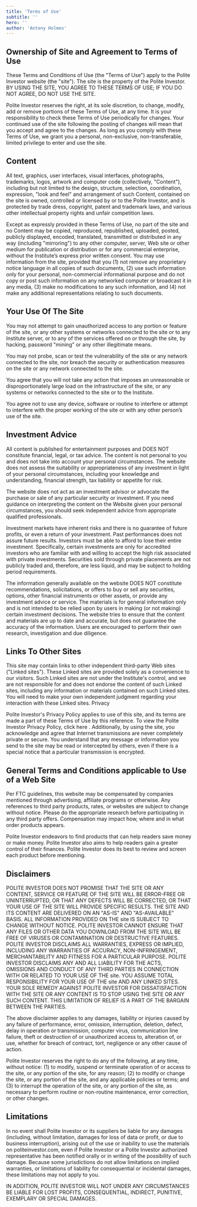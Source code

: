 ```yaml
---
title: 'Terms of Use'
subtitle: ''
hero: ''
author: 'Antony Holmes'
---
```


## Ownership of Site and Agreement to Terms of Use

These Terms and Conditions of Use (the "Terms of Use") apply to the Polite Investor website (the "site"). The site is the property of the Polite Investor. BY USING THE SITE, YOU AGREE TO THESE TERMS OF USE; IF YOU DO NOT AGREE, DO NOT USE THE SITE.

Polite Investor reserves the right, at its sole discretion, to change, modify, add or remove portions of these Terms of Use, at any time. It is your responsibility to check these Terms of Use periodically for changes. Your continued use of the site following the posting of changes will mean that you accept and agree to the changes. As long as you comply with these Terms of Use, we grant you a personal, non-exclusive, non-transferable, limited privilege to enter and use the site.

## Content

All text, graphics, user interfaces, visual interfaces, photographs, trademarks, logos, artwork and computer code (collectively, "Content"), including but not limited to the design, structure, selection, coordination, expression, "look and feel" and arrangement of such Content, contained on the site is owned, controlled or licensed by or to the Polite Investor, and is protected by trade dress, copyright, patent and trademark laws, and various other intellectual property rights and unfair competition laws.

Except as expressly provided in these Terms of Use, no part of the site and no Content may be copied, reproduced, republished, uploaded, posted, publicly displayed, encoded, translated, transmitted or distributed in any way (including "mirroring") to any other computer, server, Web site or other medium for publication or distribution or for any commercial enterprise, without the Institute’s express prior written consent. You may use information from the site, provided that you (1) not remove any proprietary notice language in all copies of such documents, (2) use such information only for your personal, non-commercial informational purpose and do not copy or post such information on any networked computer or broadcast it in any media, (3) make no modifications to any such information, and (4) not make any additional representations relating to such documents.

## Your Use Of The Site

You may not attempt to gain unauthorized access to any portion or feature of the site, or any other systems or networks connected to the site or to any Institute server, or to any of the services offered on or through the site, by hacking, password "mining" or any other illegitimate means.

You may not probe, scan or test the vulnerability of the site or any network connected to the site, nor breach the security or authentication measures on the site or any network connected to the site.

You agree that you will not take any action that imposes an unreasonable or disproportionately large load on the infrastructure of the site, or any systems or networks connected to the site or to the Institute.

You agree not to use any device, software or routine to interfere or attempt to interfere with the proper working of the site or with any other person’s use of the site.

## Investment Advice

All content is published for entertainment purposes and DOES NOT constitute financial, legal, or tax advice. The content is not personal to you and does not take into account your personal circumstances. The website does not assess the suitability or appropriateness of any investment in light of your personal circumstances, including your knowledge and understanding, financial strength, tax liability or appetite for risk.

The website does not act as an investment advisor or advocate the purchase or sale of any particular security or investment. If you need guidance on interpreting the content on the Website given your personal circumstances, you should seek independent advice from appropriate qualified professionals.

Investment markets have inherent risks and there is no guarantee of future profits, or even a return of your investment. Past performances does not assure future results. Investors must be able to afford to lose their entire investment. Specifically, certain investments are only for accredited investors who are familiar with and willing to accept the high risk associated with private investments. Securities sold through private placements are not publicly traded and, therefore, are less liquid, and may be subject to holding period requirements.

The information generally available on the website DOES NOT constitute recommendations, solicitations, or offers to buy or sell any securities, options, other financial instruments or other assets, or provide any investment advice or service. The materials is for general information only and is not intended to be relied upon by users in making (or not making) certain investment decisions. The website tries to ensure that the content and materials are up to date and accurate, but does not guarantee the accuracy of the information. Users are encouraged to perform their own research, investigation and due diligence.

## Links To Other Sites

This site may contain links to other independent third-party Web sites ("Linked sites"). These Linked sites are provided solely as a convenience to our visitors. Such Linked sites are not under the Institute's control, and we are not responsible for and does not endorse the content of such Linked sites, including any information or materials contained on such Linked sites. You will need to make your own independent judgment regarding your interaction with these Linked sites.
Privacy

Polite Investor's Privacy Policy applies to use of this site, and its terms are made a part of these Terms of Use by this reference. To view the Polite Investor Privacy Policy, click here . Additionally, by using the site, you acknowledge and agree that Internet transmissions are never completely private or secure. You understand that any message or information you send to the site may be read or intercepted by others, even if there is a special notice that a particular transmission is encrypted.

## General Terms and Conditions applicable to Use of a Web Site

Per FTC guidelines, this website may be compensated by companies mentioned through advertising, affiliate programs or otherwise. Any references to third party products, rates, or websites are subject to change without notice. Please do the appropriate research before participating in any third party offers. Compensation may impact how, where and in what order products appears.

Polite Investor endeavors to find products that can help readers save money or make money. Polite Investor also aims to help readers gain a greater control of their finances. Polite Investor does its best to review and screen each product before mentioning.

## Disclaimers

POLITE INVESTOR DOES NOT PROMISE THAT THE SITE OR ANY CONTENT, SERVICE OR FEATURE OF THE SITE WILL BE ERROR-FREE OR UNINTERRUPTED, OR THAT ANY DEFECTS WILL BE CORRECTED, OR THAT YOUR USE OF THE SITE WILL PROVIDE SPECIFIC RESULTS. THE SITE AND ITS CONTENT ARE DELIVERED ON AN "AS-IS" AND "AS-AVAILABLE" BASIS. ALL INFORMATION PROVIDED ON THE site IS SUBJECT TO CHANGE WITHOUT NOTICE. POLITE INVESTOR CANNOT ENSURE THAT ANY FILES OR OTHER DATA YOU DOWNLOAD FROM THE SITE WILL BE FREE OF VIRUSES OR CONTAMINATION OR DESTRUCTIVE FEATURES. POLITE INVESTOR DISCLAIMS ALL WARRANTIES, EXPRESS OR IMPLIED, INCLUDING ANY WARRANTIES OF ACCURACY, NON-INFRINGEMENT, MERCHANTABILITY AND FITNESS FOR A PARTICULAR PURPOSE. POLITE INVESTOR DISCLAIMS ANY AND ALL LIABILITY FOR THE ACTS, OMISSIONS AND CONDUCT OF ANY THIRD PARTIES IN CONNECTION WITH OR RELATED TO YOUR USE OF THE site. YOU ASSUME TOTAL RESPONSIBILITY FOR YOUR USE OF THE site AND ANY LINKED SITES. YOUR SOLE REMEDY AGAINST POLITE INVESTOR FOR DISSATISFACTION WITH THE SITE OR ANY CONTENT IS TO STOP USING THE SITE OR ANY SUCH CONTENT. THIS LIMITATION OF RELIEF IS A PART OF THE BARGAIN BETWEEN THE PARTIES.

The above disclaimer applies to any damages, liability or injuries caused by any failure of performance, error, omission, interruption, deletion, defect, delay in operation or transmission, computer virus, communication line failure, theft or destruction of or unauthorized access to, alteration of, or use, whether for breach of contract, tort, negligence or any other cause of action.

Polite Investor reserves the right to do any of the following, at any time, without notice: (1) to modify, suspend or terminate operation of or access to the site, or any portion of the site, for any reason; (2) to modify or change the site, or any portion of the site, and any applicable policies or terms; and (3) to interrupt the operation of the site, or any portion of the site, as necessary to perform routine or non-routine maintenance, error correction, or other changes.

## Limitations

In no event shall Polite Investor or its suppliers be liable for any damages (including, without limitation, damages for loss of data or profit, or due to business interruption), arising out of the use or inability to use the materials on politeinvestor.com, even if Polite Investor or a Polite Investor authorized representative has been notified orally or in writing of the possibility of such damage. Because some jurisdictions do not allow limitations on implied warranties, or limitations of liability for consequential or incidental damages, these limitations may not apply to you.

IN ADDITION, POLITE INVESTOR WILL NOT UNDER ANY CIRCUMSTANCES BE LIABLE FOR LOST PROFITS, CONSEQUENTIAL, INDIRECT, PUNITIVE, EXEMPLARY OR SPECIAL DAMAGES.